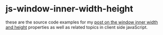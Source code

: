 # js-window-inner-width-height

these are the source code examples for my [post on the window inner width and height](https://dustinpfister.github.io/2020/07/21/js-window-inner-width-height/) properties as well as related topics in client side javaScript.